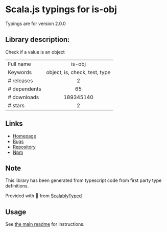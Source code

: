 
# Scala.js typings for is-obj

Typings are for version 2.0.0

## Library description:
Check if a value is an object

|                    |                 |
| ------------------ | :-------------: |
| Full name          | is-obj |
| Keywords           | object, is, check, test, type |
| # releases         | 2 |
| # dependents       | 65 |
| # downloads        | 189345140 |
| # stars            | 2 |

## Links
- [Homepage](https://github.com/sindresorhus/is-obj#readme)
- [Bugs](https://github.com/sindresorhus/is-obj/issues)
- [Repository](https://github.com/sindresorhus/is-obj)
- [Npm](https://www.npmjs.com/package/is-obj)
    


## Note
This library has been generated from typescript code from first party type definitions.

Provided with :purple_heart: from [ScalablyTyped](https://github.com/oyvindberg/ScalablyTyped)

## Usage
See [the main readme](../../readme.md) for instructions.


